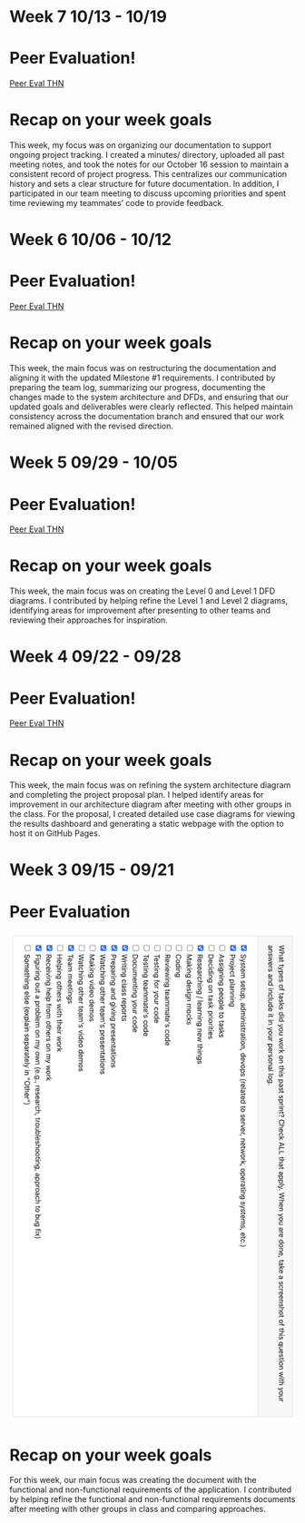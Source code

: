 # Week 7 10/13 - 10/19

# Peer Evaluation!
[Peer Eval THN](./log_images/personal_log_imgs/tawana/tawana_week7_log.png)

# Recap on your week goals
This week, my focus was on organizing our documentation to support ongoing project tracking. I created a minutes/ directory, uploaded all past meeting notes, and took the notes for our October 16 session to maintain a consistent record of project progress. This centralizes our communication history and sets a clear structure for future documentation. In addition, I participated in our team meeting to discuss upcoming priorities and spent time reviewing my teammates’ code to provide feedback.

# Week 6 10/06 - 10/12

# Peer Evaluation!
[Peer Eval THN](./log_images/personal_log_imgs/tawana/tawana_week6_log.png)

# Recap on your week goals
This week, the main focus was on restructuring the documentation and aligning it with the updated Milestone #1 requirements. I contributed by preparing the team log, summarizing our progress, documenting the changes made to the system architecture and DFDs, and ensuring that our updated goals and deliverables were clearly reflected. This helped maintain consistency across the documentation branch and ensured that our work remained aligned with the revised direction.

# Week 5 09/29 - 10/05

# Peer Evaluation!
[Peer Eval THN](./log_images/personal_log_imgs/tawana/tawana_week5_log.png)

# Recap on your week goals
This week, the main focus was on creating the Level 0 and Level 1 DFD diagrams. I contributed by helping refine the Level 1 and Level 2 diagrams, identifying areas for improvement after presenting to other teams and reviewing their approaches for inspiration.

# Week 4 09/22 - 09/28

# Peer Evaluation!
[Peer Eval THN](./log_images/personal_log_imgs/tawana/tawana_week4_log.png)

# Recap on your week goals
This week, the main focus was on refining the system architecture diagram and completing the project proposal plan. I helped identify areas for improvement in our architecture diagram after meeting with other groups in the class. For the proposal, I created detailed use case diagrams for viewing the results dashboard and generating a static webpage with the option to host it on GitHub Pages.


# Week 3 09/15 - 09/21

# Peer Evaluation
![Peer Eval THN](./log_images/personal_log_imgs/tawana/tawana_week3_log.png)

# Recap on your week goals
For this week, our main focus was creating the document with the functional and non-functional requirements of the application. I contributed by helping refine the functional and non-functional requirements documents after meeting with other groups in class and comparing approaches. 